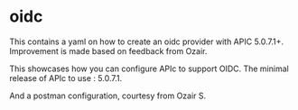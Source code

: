 # oidc 

This contains a yaml on how to create an oidc provider with APIC 5.0.7.1+. Improvement is made based on feedback from Ozair.

This showcases how you can configure APIc to support OIDC.  The minimal release of APIc to use : 5.0.7.1.

And a postman configuration, courtesy from Ozair S.


